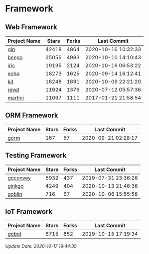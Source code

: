 # Framework

## Web Framework

| Project Name | Stars | Forks | Last Commit |
| ------------ | ----- | ----- | ----------- |
| [gin](https://github.com/gin-gonic/gin) | 42418 | 4864 | 2020-10-16 10:32:33 |
| [beego](https://github.com/astaxie/beego) | 25056 | 4983 | 2020-10-10 14:10:43 |
| [iris](https://github.com/kataras/iris) | 19195 | 2124 | 2020-10-16 06:53:22 |
| [echo](https://github.com/labstack/echo) | 18273 | 1625 | 2020-09-14 16:12:41 |
| [kit](https://github.com/go-kit/kit) | 18248 | 1891 | 2020-10-09 22:21:20 |
| [revel](https://github.com/revel/revel) | 11924 | 1376 | 2020-07-12 05:57:36 |
| [martini](https://github.com/go-martini/martini) | 11097 | 1111 | 2017-01-21 21:58:54 |

## ORM Framework

| Project Name | Stars | Forks | Last Commit |
| ------------ | ----- | ----- | ----------- |
| [gorm](https://github.com/jinzhu/gorm) | 167 | 57 | 2020-09-21 02:28:17 |

## Testing Framework

| Project Name | Stars | Forks | Last Commit |
| ------------ | ----- | ----- | ----------- |
| [goconvey](https://github.com/smartystreets/goconvey) | 5932 | 437 | 2019-07-31 23:36:26 |
| [ginkgo](https://github.com/onsi/ginkgo) | 4249 | 404 | 2020-10-13 21:46:36 |
| [goblin](https://github.com/franela/goblin) | 716 | 67 | 2020-10-06 15:55:58 |

## IoT Framework

| Project Name | Stars | Forks | Last Commit |
| ------------ | ----- | ----- | ----------- |
| [gobot](https://github.com/hybridgroup/gobot) | 6715 | 852 | 2019-10-15 17:19:34 |

*Update Date: 2020-10-17 19:44:35*